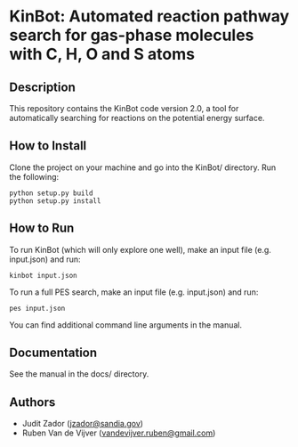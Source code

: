 # KinBot: Automated reaction pathway search for gas-phase molecules with C, H, O and S atoms

## Description
This repository contains the KinBot code version 2.0,
a tool for automatically searching for reactions on the potential energy surface.

## How to Install
Clone the project on your machine and go into the KinBot/ directory. Run the following:

    python setup.py build
    python setup.py install

## How to Run
To run KinBot (which will only explore one well), make an input file (e.g. input.json) and run:

    kinbot input.json

To run a full PES search, make an input file (e.g. input.json) and run:

    pes input.json

You can find additional command line arguments in the manual. 

## Documentation
See the manual in the docs/ directory. 

## Authors
* Judit Zador (jzador@sandia.gov)
* Ruben Van de Vijver (vandevijver.ruben@gmail.com)

